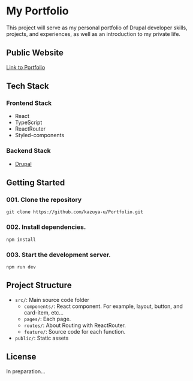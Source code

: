 # My Portfolio

This project will serve as my personal portfolio of Drupal developer skills, projects, and experiences, as well as an introduction to my private life.

## Public Website

[Link to Portfolio](#)

## Tech Stack

### Frontend Stack

- React
- TypeScript
- ReactRouter
- Styled-components

### Backend Stack

- [Drupal](https://www.drupal.org/)

## Getting Started

### 001. Clone the repository

```shell
git clone https://github.com/kazuya-u/Portfolio.git
```

### 002. Install dependencies.

```shell
npm install
```

### 003. Start the development server.

```shell
npm run dev
```

## Project Structure

- `src/`: Main source code folder
  - `components/`: React component. For example, layout, button, and card-item, etc...
  - `pages/`: Each page.
  - `routes/`: About Routing with ReactRouter.
  - `feature/`: Source code for each function.
- `public/`: Static assets

## License

In preparation...
